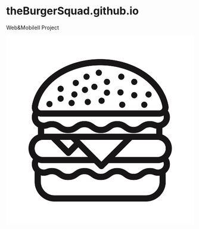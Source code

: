 # theBurgerSquad.github.io

Web&MobileII Project

![Alt text](assets/burger_icon.jpg?raw=true "Title")